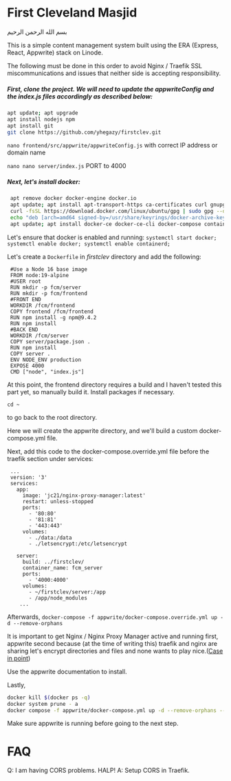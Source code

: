 # First Cleveland Masjid 

<p>بسم الله الرحمن الرحيم</p>

<p>This is a simple content management system built using the ERA (Express, React, Appwrite) stack on Linode. </p> 
<p>The following must be done in this order to avoid Nginx / Traefik SSL miscommunications and issues that neither side is accepting responsibility.</p>
 
 <h5>First, clone the project. We will need to update the appwriteConfig and the index.js files accordingly as described below:</h5>
 
 ```bash
 apt update; apt upgrade
 apt install nodejs npm 
 apt install git
 git clone https://github.com/yhegazy/firstclev.git
```

<p><code>nano frontend/src/appwrite/appwriteConfig.js</code> with correct IP address or domain name</p>
<p><code>nano nano server/index.js</code> PORT to 4000</p>

<h5>Next, let's install docker:</h5> 

```bash 
 apt remove docker docker-engine docker.io
 apt update; apt install apt-transport-https ca-certificates curl gnupg lsb-release
 curl -fsSL https://download.docker.com/linux/ubuntu/gpg | sudo gpg --dearmor -o /usr/share/keyrings/docker-archive-keyring.gpg
 echo "deb [arch=amd64 signed-by=/usr/share/keyrings/docker-archive-keyring.gpg] https://download.docker.com/linux/ubuntu $(lsb_release -cs) stable" |  sudo tee /etc/apt/sources.list.d/docker.list > /dev/null
 apt update; apt install docker-ce docker-ce-cli docker-compose containerd.io
```

<p>Let's ensure that docker is enabled and running:
<code>systemctl start docker; systemctl enable docker; systemctl enable containerd;</code>
</p>

<p>Let's create a <code>Dockerfile</code> in <i>firstclev</i> directory and add the following:</p>

 ```docker
  #Use a Node 16 base image
  FROM node:19-alpine
  #USER root
  RUN mkdir -p fcm/server
  RUN mkdir -p fcm/frontend
  #FRONT END 
  WORKDIR /fcm/frontend
  COPY frontend /fcm/frontend
  RUN npm install -g npm@9.4.2
  RUN npm install
  #BACK END
  WORKDIR /fcm/server
  COPY server/package.json .
  RUN npm install
  COPY server .
  ENV NODE_ENV production
  EXPOSE 4000
  CMD ["node", "index.js"]
  ```
 
 <p>At this point, the frontend directory requires a build and I haven't tested this part yet, so manually build it. Install packages if necessary.</p>
 <p><code>cd ~</code></p> to go back to the root directory. 
 <p>Here we will create the appwrite directory, and we'll build a custom docker-compose.yml file. 
 
 <p> Next, add this code to the docker-compose.override.yml file before the traefik section under services:</p>
 
```docker
 ...
 version: '3'
 services:
   app:
     image: 'jc21/nginx-proxy-manager:latest'
     restart: unless-stopped
     ports:
       - '80:80'
       - '81:81'
       - '443:443'
     volumes:
       - ./data:/data
       - ./letsencrypt:/etc/letsencrypt

   server:
     build: ../firstclev/
     container_name: fcm_server
     ports:
       - '4000:4000'
     volumes:
       - ~/firstclev/server:/app
       - /app/node_modules
    ...
```

<p>Afterwards, <code>docker-compose -f appwrite/docker-compose.override.yml up -d --remove-orphans</code></p>

<p>It is important to get Nginx / Nginx Proxy Manager active and running first, appwrite second because (at the time of writing this) traefik and nginx are sharing let's encrypt directories and files and none wants to play nice.(<a href="https://community.traefik.io/t/running-traefik-and-nginx-proxy-manager-on-the-same-server/15573/8">Case in point</a>)</p>


<p>Use the appwrite documentation to install.</p>
<p>Lastly,

 ```bash
 docker kill $(docker ps -q)
 docker system prune - a 
 docker compose -f appwrite/docker-compose.yml up -d --remove-orphans --renew-anon-volumes
 ```
 
 

</p>


<p>Make sure appwrite is running before going to the next step.</p>


<h1>FAQ</h1>
Q: I am having CORS problems. HALP!
A: Setup CORS in Traefik.


 
 
